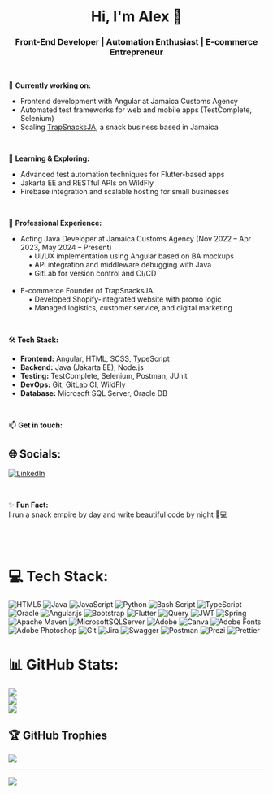 <h1 align="center">Hi, I'm Alex 👋</h1>
<h3 align="center">Front-End Developer | Automation Enthusiast | E-commerce Entrepreneur</h3>

<br>

🔭 <b>Currently working on:</b><br>
- Frontend development with Angular at Jamaica Customs Agency<br>
- Automated test frameworks for web and mobile apps (TestComplete, Selenium)<br>
- Scaling <a href="https://trapsnacksja.com" target="_blank">TrapSnacksJA</a>, a snack business based in Jamaica<br>

<br>

🌱 <b>Learning & Exploring:</b><br>
- Advanced test automation techniques for Flutter-based apps<br>
- Jakarta EE and RESTful APIs on WildFly<br>
- Firebase integration and scalable hosting for small businesses<br>

<br>

💼 <b>Professional Experience:</b><br>
- Acting Java Developer at Jamaica Customs Agency (Nov 2022 – Apr 2023, May 2024 – Present)<br>
&nbsp;&nbsp;&nbsp;&nbsp;• UI/UX implementation using Angular based on BA mockups<br>
&nbsp;&nbsp;&nbsp;&nbsp;• API integration and middleware debugging with Java<br>
&nbsp;&nbsp;&nbsp;&nbsp;• GitLab for version control and CI/CD<br><br>
- E-commerce Founder of TrapSnacksJA<br>
&nbsp;&nbsp;&nbsp;&nbsp;• Developed Shopify-integrated website with promo logic<br>
&nbsp;&nbsp;&nbsp;&nbsp;• Managed logistics, customer service, and digital marketing<br>

<br>

🛠️ <b>Tech Stack:</b><br>
- <b>Frontend:</b> Angular, HTML, SCSS, TypeScript<br>
- <b>Backend:</b> Java (Jakarta EE), Node.js<br>
- <b>Testing:</b> TestComplete, Selenium, Postman, JUnit<br>
- <b>DevOps:</b> Git, GitLab CI, WildFly<br>
- <b>Database:</b> Microsoft SQL Server, Oracle DB<br>

<br>

📫 <b>Get in touch:</b><br>
## 🌐 Socials:
[![LinkedIn](https://img.shields.io/badge/LinkedIn-%230077B5.svg?logo=linkedin&logoColor=white)](https://linkedin.com/in/https://www.linkedin.com/in/alex-jackson-2ab571144/) 


<br>

✨ <b>Fun Fact:</b><br>
I run a snack empire by day and write beautiful code by night 🍫💻

<br><br>




# 💻 Tech Stack:
![HTML5](https://img.shields.io/badge/html5-%23E34F26.svg?style=for-the-badge&logo=html5&logoColor=white) ![Java](https://img.shields.io/badge/java-%23ED8B00.svg?style=for-the-badge&logo=openjdk&logoColor=white) ![JavaScript](https://img.shields.io/badge/javascript-%23323330.svg?style=for-the-badge&logo=javascript&logoColor=%23F7DF1E) ![Python](https://img.shields.io/badge/python-3670A0?style=for-the-badge&logo=python&logoColor=ffdd54) ![Bash Script](https://img.shields.io/badge/bash_script-%23121011.svg?style=for-the-badge&logo=gnu-bash&logoColor=white) ![TypeScript](https://img.shields.io/badge/typescript-%23007ACC.svg?style=for-the-badge&logo=typescript&logoColor=white) ![Oracle](https://img.shields.io/badge/Oracle-F80000?style=for-the-badge&logo=oracle&logoColor=white) ![Angular.js](https://img.shields.io/badge/angular.js-%23E23237.svg?style=for-the-badge&logo=angularjs&logoColor=white) ![Bootstrap](https://img.shields.io/badge/bootstrap-%238511FA.svg?style=for-the-badge&logo=bootstrap&logoColor=white) ![Flutter](https://img.shields.io/badge/Flutter-%2302569B.svg?style=for-the-badge&logo=Flutter&logoColor=white) ![jQuery](https://img.shields.io/badge/jquery-%230769AD.svg?style=for-the-badge&logo=jquery&logoColor=white) ![JWT](https://img.shields.io/badge/JWT-black?style=for-the-badge&logo=JSON%20web%20tokens) ![Spring](https://img.shields.io/badge/spring-%236DB33F.svg?style=for-the-badge&logo=spring&logoColor=white) ![Apache Maven](https://img.shields.io/badge/Apache%20Maven-C71A36?style=for-the-badge&logo=Apache%20Maven&logoColor=white) ![MicrosoftSQLServer](https://img.shields.io/badge/Microsoft%20SQL%20Server-CC2927?style=for-the-badge&logo=microsoft%20sql%20server&logoColor=white) ![Adobe](https://img.shields.io/badge/adobe-%23FF0000.svg?style=for-the-badge&logo=adobe&logoColor=white) ![Canva](https://img.shields.io/badge/Canva-%2300C4CC.svg?style=for-the-badge&logo=Canva&logoColor=white) ![Adobe Fonts](https://img.shields.io/badge/Adobe%20Fonts-000B1D.svg?style=for-the-badge&logo=Adobe%20Fonts&logoColor=white) ![Adobe Photoshop](https://img.shields.io/badge/adobe%20photoshop-%2331A8FF.svg?style=for-the-badge&logo=adobe%20photoshop&logoColor=white) ![Git](https://img.shields.io/badge/git-%23F05033.svg?style=for-the-badge&logo=git&logoColor=white) ![Jira](https://img.shields.io/badge/jira-%230A0FFF.svg?style=for-the-badge&logo=jira&logoColor=white) ![Swagger](https://img.shields.io/badge/-Swagger-%23Clojure?style=for-the-badge&logo=swagger&logoColor=white) ![Postman](https://img.shields.io/badge/Postman-FF6C37?style=for-the-badge&logo=postman&logoColor=white) ![Prezi](https://img.shields.io/badge/Prezi-%23000000.svg?style=for-the-badge&logo=Prezi&logoColor=white) ![Prettier](https://img.shields.io/badge/prettier-%23F7B93E.svg?style=for-the-badge&logo=prettier&logoColor=black)
# 📊 GitHub Stats:
![](https://github-readme-stats.vercel.app/api?username=AllecsJ&theme=merko&hide_border=false&include_all_commits=false&count_private=false)<br/>
![](https://nirzak-streak-stats.vercel.app/?user=AllecsJ&theme=merko&hide_border=false)<br/>
![](https://github-readme-stats.vercel.app/api/top-langs/?username=AllecsJ&theme=merko&hide_border=false&include_all_commits=false&count_private=false&layout=compact)

## 🏆 GitHub Trophies
![](https://github-profile-trophy.vercel.app/?username=AllecsJ&theme=radical&no-frame=false&no-bg=true&margin-w=4)

---
[![](https://visitcount.itsvg.in/api?id=AllecsJ&icon=0&color=0)](https://visitcount.itsvg.in)

<!-- Proudly created with GPRM ( https://gprm.itsvg.in ) -->
